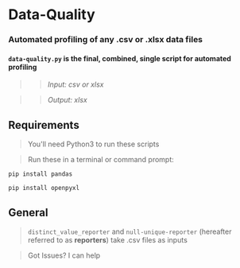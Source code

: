 # Data-Quality
### Automated profiling of any .csv or .xlsx data files

#### `data-quality.py` is the final, combined, single script for automated profiling
>>   *Input: csv or xlsx*

>>   *Output: xlsx*

## Requirements
> You'll need Python3 to run these scripts

> Run these in a terminal or command prompt:

`pip install pandas`

`pip install openpyxl`

## General
> `distinct_value_reporter` and `null-unique-reporter` (hereafter referred to as __reporters__) take .csv files as inputs

> Got Issues? I can help
